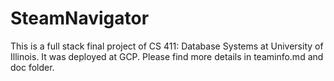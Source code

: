 # SteamNavigator
This is a full stack final project of CS 411: Database Systems at University of Illinois. It was deployed at GCP. Please find more details in teaminfo.md and doc folder.


